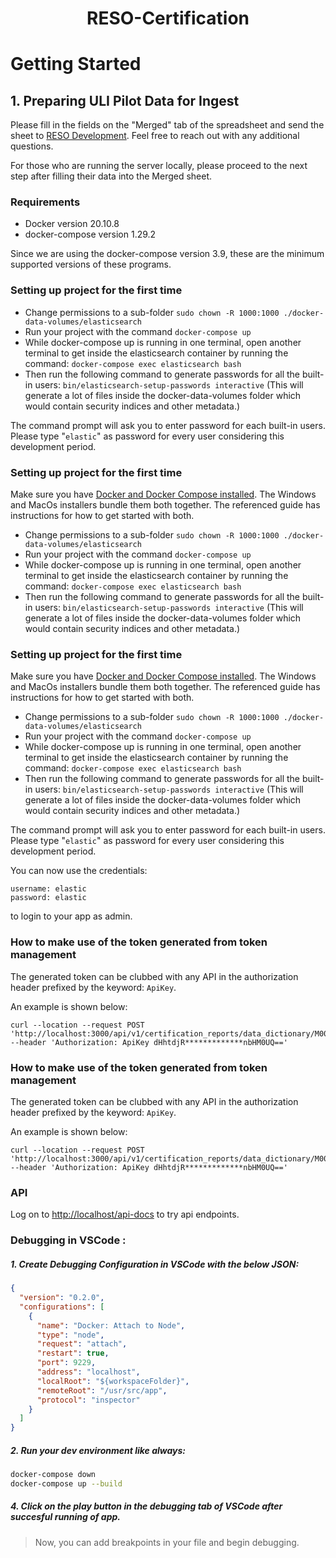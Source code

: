 <h1 align="center">
   RESO-Certification
</h1>

# Getting Started

## 1. Preparing ULI Pilot Data for Ingest

Please fill in the fields on the "Merged" tab of the spreadsheet and send the sheet to [RESO Development](mailto:dev@reso.org). Feel free to reach out with any additional questions. 

For those who are running the server locally, please proceed to the next step after filling their data into the Merged sheet.

### Requirements

- Docker version 20.10.8
- docker-compose version 1.29.2

Since we are using the docker-compose version 3.9, these are the minimum supported versions of these programs.

### Setting up project for the first time

- Change permissions to a sub-folder `sudo chown -R 1000:1000 ./docker-data-volumes/elasticsearch`
- Run your project with the command `docker-compose up`
- While docker-compose up is running in one terminal, open another terminal to get inside the elasticsearch container by running the command:
```docker-compose exec elasticsearch bash```
- Then run the following command to generate passwords for all the built-in users: `bin/elasticsearch-setup-passwords interactive` (This will generate a lot of files inside the docker-data-volumes folder which would contain security indices and other metadata.)

The command prompt will ask you to enter password for each built-in users. Please type "`elastic`" as password for every user considering this development period.

### Setting up project for the first time

Make sure you have [Docker and Docker Compose installed](https://docs.docker.com/compose/install/). The Windows and MacOs installers bundle them both together. The referenced guide has instructions for how to get started with both. 

- Change permissions to a sub-folder `sudo chown -R 1000:1000 ./docker-data-volumes/elasticsearch`
- Run your project with the command `docker-compose up`
- While docker-compose up is running in one terminal, open another terminal to get inside the elasticsearch container by running the command:
```docker-compose exec elasticsearch bash```
- Then run the following command to generate passwords for all the built-in users: `bin/elasticsearch-setup-passwords interactive` (This will generate a lot of files inside the docker-data-volumes folder which would contain security indices and other metadata.)


### Setting up project for the first time

Make sure you have [Docker and Docker Compose installed](https://docs.docker.com/compose/install/). The Windows and MacOs installers bundle them both together. The referenced guide has instructions for how to get started with both. 

- Change permissions to a sub-folder `sudo chown -R 1000:1000 ./docker-data-volumes/elasticsearch`
- Run your project with the command `docker-compose up`
- While docker-compose up is running in one terminal, open another terminal to get inside the elasticsearch container by running the command:
```docker-compose exec elasticsearch bash```
- Then run the following command to generate passwords for all the built-in users: `bin/elasticsearch-setup-passwords interactive` (This will generate a lot of files inside the docker-data-volumes folder which would contain security indices and other metadata.)

The command prompt will ask you to enter password for each built-in users. Please type "`elastic`" as password for every user considering this development period.

You can now use the credentials:
```
username: elastic
password: elastic
```
to login to your app as admin.

### How to make use of the token generated from token management

The generated token can be clubbed with any API in the authorization header prefixed by the keyword: `ApiKey`.

 An example is shown below:
```
curl --location --request POST 'http://localhost:3000/api/v1/certification_reports/data_dictionary/M00000595'
--header 'Authorization: ApiKey dHhtdjR*************nbHM0UQ=='
```
### How to make use of the token generated from token management

The generated token can be clubbed with any API in the authorization header prefixed by the keyword: `ApiKey`.

 An example is shown below:
```
curl --location --request POST 'http://localhost:3000/api/v1/certification_reports/data_dictionary/M00000595'
--header 'Authorization: ApiKey dHhtdjR*************nbHM0UQ=='
```
### API

Log on to [http://localhost/api-docs](http://localhost/api-docs) to try api endpoints.


### Debugging in VSCode :

##### 1. Create Debugging Configuration in VSCode with the below JSON:
```JSON
{
  "version": "0.2.0",
  "configurations": [
    {
      "name": "Docker: Attach to Node",
      "type": "node",
      "request": "attach",
      "restart": true,
      "port": 9229,
      "address": "localhost",
      "localRoot": "${workspaceFolder}",
      "remoteRoot": "/usr/src/app",
      "protocol": "inspector"
    }
  ]
}
```

##### 2. Run your dev environment like always:
```bash
docker-compose down
docker-compose up --build
```
##### 4. Click on the play button in the debugging tab of VSCode after succesful running of app.

> Now, you can add breakpoints in your file and begin debugging.